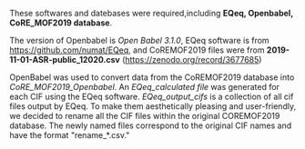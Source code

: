 
These softwares and datebases were required,including **EQeq, Openbabel, CoRE_MOF2019 database**.

The version of Openbabel is *Open Babel 3.1.0*, EQeq software is from https://github.com/numat/EQeq, and CoREMOF2019 files were from **2019-11-01-ASR-public_12020.csv** (https://zenodo.org/record/3677685)

OpenBabel was used to convert data from the CoREMOF2019 database into *CoRE_MOF2019_Openbabel*. An *EQeq_calculated file* was generated for each CIF using the EQeq software. *EQeq_output_cifs* is a collection of all cif files output by EQeq. To make them aesthetically pleasing and user-friendly, we decided to rename all the CIF files within the original COREMOF2019 database. The newly named files correspond to the original CIF names and have the format "rename_*.csv."
